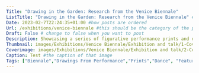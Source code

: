 ```yaml
---
Title: "Drawing in the Garden: Research from the Venice Biennale"
ListTitle: "Drawing in the Garden: Research from the Venice Biennale" #the text that is displayed below each post on the list pages
Date: 2023-02-7T22:24:35+01:00 #how posts are ordered 
Url: /exhibitions/venice-biennale #this should be the category of the post and then the file name e.g. /print/printfilename
Draft: False # change to false when you want to post
Description: Showcasing a series of figurative performance prints and drawings made in response to dances from 'In Proximity' by Ralph Lemon and the Croatian Pavilion dance troupe in the 59th Venice Biennale. #Description of the post
Thumbnail: images/Exhibitions/Venice Biennale/Exhibition and talk/1-Cover-image-Thumb.webp #append link to image that will be shown on the list page
Coverimage: images/Exhibitions/Venice Biennale/Exhibition and talk/2-Cover-image.jpg #the image that will be displayed at the top of the post
Caption: Test #the caption of that image
Tags: ["Biennale","Drawings From Performance","Prints","Dance", "Featured"] #tags allow related content to be grouped together, add more by adding a comma to the latest tag
---
```


